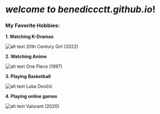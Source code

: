# *welcome to benediccctt.github.io*!
### My Favorite Hobbies:
**1. Watching K-Dramas**

![alt text](https://occ-0-3934-990.1.nflxso.net/dnm/api/v6/E8vDc_W8CLv7-yMQu8KMEC7Rrr8/AAAABTdyShVBFSU5zX5-PTVNm3Zw_Lt803ZNvaVv6i3noQ0F8E1aWvp-CzmcwvXmQelPvGybJu-UDKCCfTe62Q1kc06iSVe3zaLM--De.jpg?r=972)
20th Century Girl (2022)

**2. Watching Anime**

![alt text](https://as01.epimg.net/meristation_en/imagenes/2022/02/17/news/1645059859_923391_1645060061_noticia_normal.jpg)
One Piece (1997)

**3. Playing Basketball**

![alt text](https://a2.espncdn.com/combiner/i?img=/photo/2021/0423/r844375_1296x729_16-9.jpg)
Luka Dončić 

**4. Playing online games**

![alt text](https://www.theloadout.com/wp-content/sites/theloadout/2022/10/valorant-agent-tier-list.jpg)
Valorant (2020)
